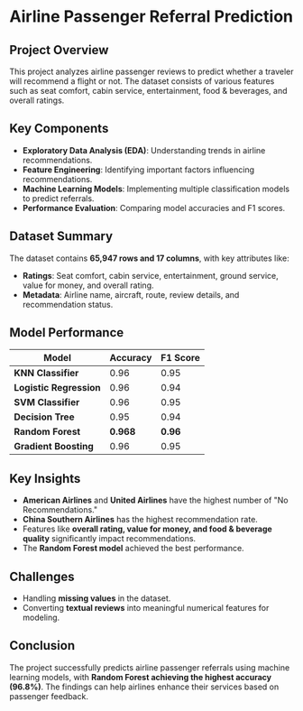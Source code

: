 # Airline Passenger Referral Prediction

## Project Overview
This project analyzes airline passenger reviews to predict whether a traveler will recommend a flight or not. The dataset consists of various features such as seat comfort, cabin service, entertainment, food & beverages, and overall ratings.

## Key Components
- **Exploratory Data Analysis (EDA)**: Understanding trends in airline recommendations.
- **Feature Engineering**: Identifying important factors influencing recommendations.
- **Machine Learning Models**: Implementing multiple classification models to predict referrals.
- **Performance Evaluation**: Comparing model accuracies and F1 scores.

## Dataset Summary
The dataset contains **65,947 rows and 17 columns**, with key attributes like:
- **Ratings**: Seat comfort, cabin service, entertainment, ground service, value for money, and overall rating.
- **Metadata**: Airline name, aircraft, route, review details, and recommendation status.

## Model Performance
| Model                 | Accuracy | F1 Score |
|----------------------|-----------|-----------|
| **KNN Classifier** | 0.96 | 0.95 |
| **Logistic Regression** | 0.96 | 0.94 |
| **SVM Classifier** | 0.96 | 0.95 |
| **Decision Tree** | 0.95 | 0.94 |
| **Random Forest** | **0.968** | **0.96** |
| **Gradient Boosting** | 0.96 | 0.95 |

## Key Insights
- **American Airlines** and **United Airlines** have the highest number of "No Recommendations."
- **China Southern Airlines** has the highest recommendation rate.
- Features like **overall rating, value for money, and food & beverage quality** significantly impact recommendations.
- The **Random Forest model** achieved the best performance.

## Challenges
- Handling **missing values** in the dataset.
- Converting **textual reviews** into meaningful numerical features for modeling.

## Conclusion
The project successfully predicts airline passenger referrals using machine learning models, with **Random Forest achieving the highest accuracy (96.8%)**. The findings can help airlines enhance their services based on passenger feedback.
